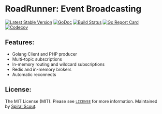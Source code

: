 # RoadRunner: Event Broadcasting
[![Latest Stable Version](https://poser.pugx.org/spiral/broadcast/version)](https://packagist.org/packages/spiral/broadcast)
[![GoDoc](https://godoc.org/github.com/spiral/broadcast?status.svg)](https://godoc.org/github.com/spiral/broadcast)
[![Build Status](https://travis-ci.org/spiral/broadcast.svg?branch=master)](https://travis-ci.org/spiral/broadcast)
[![Go Report Card](https://goreportcard.com/badge/github.com/spiral/broadcast)](https://goreportcard.com/report/github.com/spiral/broadcast)
[![Codecov](https://codecov.io/gh/spiral/broadcast/branch/master/graph/badge.svg)](https://codecov.io/gh/spiral/broadcast/)

Features:
--------
- Golang Client and PHP producer
- Multi-topic subscriptions
- In-memory routing and wildcard subscriptions
- Redis and in-memory brokers
- Automatic reconnects

License:
--------
The MIT License (MIT). Please see [`LICENSE`](./LICENSE) for more information. Maintained by [Spiral Scout](https://spiralscout.com).
